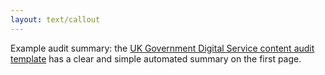 ```yaml
---
layout: text/callout
---
```

Example audit summary: the [UK Government Digital Service content audit template](/assets/files/gov.uk-example-audit-sheet.xlsx) has a clear and simple automated summary on the first page.
